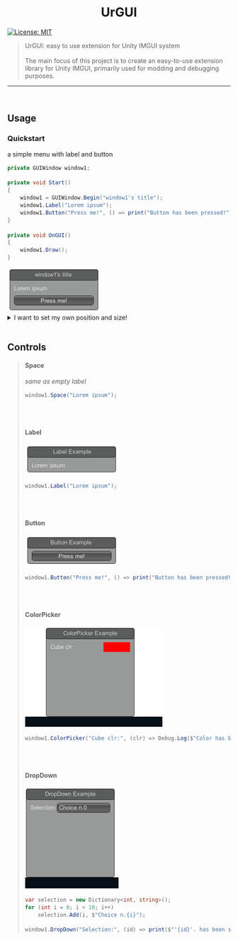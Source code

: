 
<h1 align="center">UrGUI</h1>
<p>
  <a href="https://www.mit-license.org" target="_blank">
    <img alt="License: MIT" src="https://img.shields.io/badge/License-MIT-yellow.svg" />
  </a>
</p>

> UrGUI: easy to use extension for Unity IMGUI system
> <br><br>
> The main focus of this project is to create an easy-to-use extension library for Unity IMGUI, primarily used for modding and debugging purposes.

----

<br>

## Usage

### Quickstart

a simple menu with label and button

```cs
private GUIWindow window1;

private void Start()
{
    window1 = GUIWindow.Begin("window1's title");
    window1.Label("Lorem ipsum");
    window1.Button("Press me!", () => print("Button has been pressed!"));
}

private void OnGUI()
{
    window1.Draw();
}
```

<img src="Assets/Media/usage-sample1.png?raw=true" alt="usage-sample1">

<details><summary>I want to set my own position and size!</summary><blockquote>

  (x, y, width, height)

  ```cs
  window1 = GUIWindow.Begin("window1's title", 10, 10, 200, 400);
  ```
  
</blockquote></details>

<br>

## Controls

<blockquote>

  #### Space
  
  *same as empty label*

  ```cs
  window1.Space("Lorem ipsum");
  ```

<br><br>

  #### Label

<img src="Assets/Media/label_showcase1.png?raw=true" alt="label_showcase">
  

  ```cs
  window1.Label("Lorem ipsum");
  ```

<br><br>

  #### Button

  <img src="Assets/Media/button_showcase1.png?raw=true" alt="button_showcase">
  

  ```cs
  window1.Button("Press me!", () => print("Button has been pressed!"));
  ```

<br><br>
  
  #### ColorPicker

  <img src="Assets/Media/colorpicker_showcase1.gif?raw=true" alt="colorpicker_showcase">
  

  ```cs
  window1.ColorPicker("Cube clr:", (clr) => Debug.Log($"Color has been changed to {clr}"), Color.red);
  ```

<br><br>
  
  #### DropDown

  <img src="Assets/Media/dropdown_showcase1.gif?raw=true" alt="dropdown_showcase">
  

  ```cs
  var selection = new Dictionary<int, string>();
  for (int i = 0; i < 10; i++)
      selection.Add(i, $"Choice n.{i}");

  window1.DropDown("Selection:", (id) => print($"'{id}'. has been selected!"), 0,  selection); 
  ```

</blockquote>

